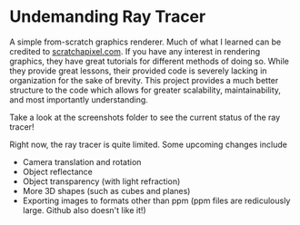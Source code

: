 # Undemanding Ray Tracer

A simple from-scratch graphics renderer. Much of what I learned can be credited to [scratchapixel.com](https://www.scratchapixel.com/).
If you have any interest in rendering graphics, they have great tutorials for different methods of doing so.
While they provide great lessons, their provided code is severely lacking in organization for the sake of brevity. 
This project provides a much better structure to the code which allows for greater scalability, maintainability, and most importantly understanding.

Take a look at the screenshots folder to see the current status of the ray tracer!

Right now, the ray tracer is quite limited. Some upcoming changes include
- Camera translation and rotation
- Object reflectance
- Object transparency (with light refraction)
- More 3D shapes (such as cubes and planes)
- Exporting images to formats other than ppm (ppm files are rediculously large. Github also doesn't like it!)
